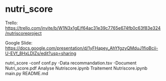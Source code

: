 # nutri_score

Trello: https://trello.com/invite/b/W1N3x1gE/f64ac31e39c7765e674fb0c63f83e324/nutriscoreproject

Google Slide: https://docs.google.com/presentation/d/1yFHapey_AhYfgzyQMduJ1fioBcii-U-EVf_8HxLDIZs/edit?usp=sharing

nutri_score
	-conf
		conf.py
	-Data
		recommandation.tsv
	-Document
		Nutri_score.pdf
	Analyse Nutriscore.ipynb
	Traitement Nutriscore.ipynb
	main.py
	README.md
	
